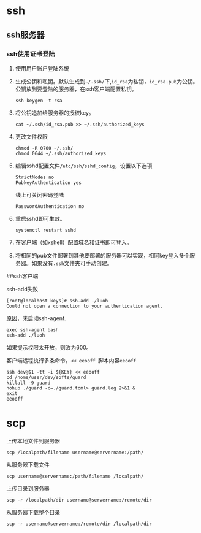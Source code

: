 # ssh



## ssh服务器

### ssh使用证书登陆

1. 使用用户账户登陆系统

2. 生成公钥和私钥。默认生成到`~/.ssh/`下,`id_rsa`为私钥，`id_rsa.pub`为公钥。公钥放到要登陆的服务器，在ssh客户端配置私钥。

   ```shell
   ssh-keygen -t rsa
   ```

3. 将公钥追加给服务器的授权key。

   ```shell
   cat ~/.ssh/id_rsa.pub >> ~/.ssh/authorized_keys
   ```

4. 更改文件权限

   ```shell
   chmod -R 0700 ~/.ssh/
   chmod 0644 ~/.ssh/authorized_keys
   ```

5. 编辑sshd配置文件`/etc/ssh/sshd_config`，设置以下选项

   ```shell
   StrictModes no
   PubkeyAuthentication yes
   ```

   线上可关闭密码登陆

   ```shell
   PasswordAuthentication no
   ```

6. 重启sshd即可生效。

   ```shell
   systemctl restart sshd
   ```

7. 在客户端（如xshell）配置域名和证书即可登入。

8. 将相同的pub文件部署到其他要部署的服务器可以实现，相同key登入多个服务器。如果没有`.ssh`文件夹可手动创建。



##ssh客户端

ssh-add失败

```shell
[root@localhost keys]# ssh-add ./luoh
Could not open a connection to your authentication agent.
```



原因，未启动ssh-agent.

```shell
exec ssh-agent bash
ssh-add ./luoh
```

如果提示权限太开放，则改为600。

客户端远程执行多条命令。`<< eeooff `脚本内容`eeooff`

```shell
ssh dev@$1 -tt -i ${KEY} << eeooff
cd /home/user/dev/softs/guard
killall -9 guard
nohup ./guard -c=./guard.toml> guard.log 2>&1 &
exit
eeooff

```





# scp

上传本地文件到服务器

```shel
scp /localpath/filename username@servername:/path/
```



从服务器下载文件

```shell
scp username@servername:/path/filename /localpath/
```



上传目录到服务器

```shel
scp -r /localpath/dir username@servername:/remote/dir
```



从服务器下载整个目录

```shell
scp -r username@servername:/remote/dir /localpath/dir
```

